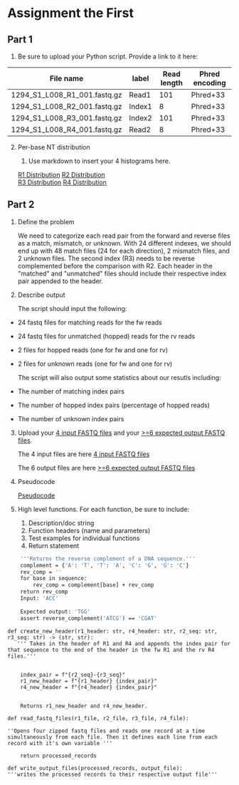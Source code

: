 # Assignment the First

## Part 1
1. Be sure to upload your Python script. Provide a link to it here:

| File name | label | Read length | Phred encoding |
|---|---|---|---|
| 1294_S1_L008_R1_001.fastq.gz | Read1 |  101| Phred+33  |
| 1294_S1_L008_R2_001.fastq.gz | Index1 | 8 |  Phred+33 |
| 1294_S1_L008_R3_001.fastq.gz | Index2 | 101 |  Phred+33 |
| 1294_S1_L008_R4_001.fastq.gz | Read2 | 8 |  Phred+33 |

2. Per-base NT distribution
    1. Use markdown to insert your 4 histograms here.

    [R1 Distribution](https://github.com/Mahmoud-56/Demultiplex/blob/master/Assignment-the-first/quality_score_distribution_Read1.png)
     [R2 Distribution](https://github.com/Mahmoud-56/Demultiplex/blob/master/Assignment-the-first/quality_score_distribution_Index1.png)  
     [R3 Distribution](https://github.com/Mahmoud-56/Demultiplex/blob/master/Assignment-the-first/quality_score_distribution_Index2.png) 
     [R4 Distribution](https://github.com/Mahmoud-56/Demultiplex/blob/master/Assignment-the-first/quality_score_distribution_Read2.png)       
  
    
## Part 2
1. Define the problem
   
   We need to categorize each read pair from the forward and reverse files as a match, mismatch, or unknown. With 24 different indexes, we should end up with 48 match files (24 for each direction), 2 mismatch files, and 2 unknown files. The second index (R3) needs to be reverse complemented before the comparison with R2. Each header in the "matched" and "unmatched" files should include their respective index pair appended to the header. 
2. Describe output 

    The script should input the following:
- 24 fastq files for matching reads for the fw reads
- 24 fastq files for unmatched (hopped) reads for the rv reads
- 2 files for hopped reads (one for fw and one for rv)
- 2 files for unknown reads (one for fw and one for rv)

    The script will also output some statistics about our resutls including: 

- The number of matching index pairs 
- The number of hopped index pairs (percentage of hopped reads)
- The number of unknown index pairs 
3. Upload your [4 input FASTQ files](../TEST-input_FASTQ) and your [>=6 expected output FASTQ files](../TEST-output_FASTQ).

    The 4 input files are here [4 input FASTQ files](../TEST-input_FASTQ)
   
    The 6 output files are here [>=6 expected output FASTQ files](../TEST-output_FASTQ)


4. Pseudocode
    
    [Pseudocode](https://github.com/Mahmoud-56/Demultiplex/blob/master/pseudocode) 
5. High level functions. For each function, be sure to include:
    1. Description/doc string
    2. Function headers (name and parameters)
    3. Test examples for individual functions
    4. Return statement




```def reverse_complement(sequence: str) -> str:
    '''Returns the reverse complement of a DNA sequence.'''
    complement = {'A': 'T', 'T': 'A', 'C': 'G', 'G': 'C'}
    rev_comp = ''
    for base in sequence:
        rev_comp = complement[base] + rev_comp
    return rev_comp
    Input: 'ACC'
    
    Expected output: 'TGG' 
    assert reverse_complement('ATCG') == 'CGAT'
````
```
def create_new_header(r1_header: str, r4_header: str, r2_seq: str, r3_seq: str) -> (str, str):
   ''' Takes in the header of R1 and R4 and appends the index pair for that sequence to the end of the header in the fw R1 and the rv R4 files.'''


    index_pair = f"{r2_seq}-{r3_seq}"
    r1_new_header = f"{r1_header} {index_pair}"
    r4_new_header = f"{r4_header} {index_pair}"


    Returns r1_new_header and r4_new_header.
````
````
def read_fastq_files(r1_file, r2_file, r3_file, r4_file):

''Opens four zipped fastq files and reads one record at a time simultaneously from each file. Then it defines each line from each record with it's own variable '''

    return processed_records
````

```
def write_output_files(processed_records, output_file):
'''writes the processed records to their respective output file'''
````
